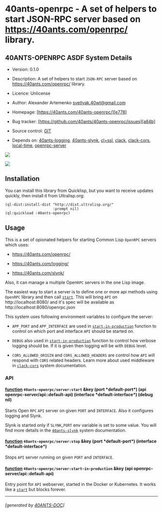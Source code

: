 <a id="x-2840ANTS-OPENRPC-DOCS-2FINDEX-3A-40README-2040ANTS-DOC-2FLOCATIVES-3ASECTION-29"></a>

# 40ants-openrpc - A set of helpers to start JSON-RPC server based on https://40ants.com/openrpc/ library.

<a id="40-ants-openrpc-asdf-system-details"></a>

## 40ANTS-OPENRPC ASDF System Details

* Version: 0.1.0

* Description: A set of helpers to start `JSON-RPC` server based on https://40ants.com/openrpc/ library.

* Licence: Unlicense

* Author: Alexander Artemenko <svetlyak.40wt@gmail.com>

* Homepage: [https://40ants.com/40ants-openrpc/][e778]

* Bug tracker: [https://github.com/40ants/40ants-openrpc/issues][a84b]

* Source control: [GIT][8702]

* Depends on: [40ants-logging][422a], [40ants-slynk][2e1d], [cl+ssl][fca9], [clack][482d], [clack-cors][087e], [local-time][46a1], [openrpc-server][c8e7]

[![](https://github-actions.40ants.com/40ants/40ants-openrpc/matrix.svg?only=ci.run-tests)][bc95]

![](http://quickdocs.org/badge/40ants-openrpc.svg)

<a id="x-2840ANTS-OPENRPC-DOCS-2FINDEX-3A-3A-40INSTALLATION-2040ANTS-DOC-2FLOCATIVES-3ASECTION-29"></a>

## Installation

You can install this library from Quicklisp, but you want to receive updates quickly, then install it from Ultralisp.org:

```
(ql-dist:install-dist "http://dist.ultralisp.org/"
                      :prompt nil)
(ql:quickload :40ants-openrpc)
```
<a id="x-2840ANTS-OPENRPC-DOCS-2FINDEX-3A-3A-40USAGE-2040ANTS-DOC-2FLOCATIVES-3ASECTION-29"></a>

## Usage

This is a set of opionated helpers for starting Common Lisp `OpenRPC` servers which uses:

* https://40ants.com/openrpc/

* https://40ants.com/logging/

* https://40ants.com/slynk/

Also, it can manage a multiple Open`RPC` servers in the one Lisp image.

The easiest way to start a server is to define one or more api methods using `OpenRPC` library
and then call [`start`][999c]. This will bring `API` on http://localhost:8080/ and it's spec will be available
as http://localhost:8080/openrpc.json

This system uses following environment variables to configure the server:

* `APP_PORT` and `APP_INTERFACE` are used in [`start-in-production`][e921] function to control on which port and interface
  `API` should be started on.

* `DEBUG` also used in [`start-in-production`][e921] function to control how verbose logging should be. If it is given
  then logging will be with `DEBUG` level.

* `CORS_ALLOWED_ORIGIN` and `CORS_ALLOWED_HEADERS` are control how `API` will respond with `CORS` related headers.
  Learn more about used middleware in [`clack-cors`][5314] system documentation.

<a id="x-2840ANTS-OPENRPC-DOCS-2FINDEX-3A-3A-40API-2040ANTS-DOC-2FLOCATIVES-3ASECTION-29"></a>

### API

<a id="x-2840ANTS-OPENRPC-2FSERVER-3ASTART-20FUNCTION-29"></a>

#### [function](49e5) `40ants-openrpc/server:start` &key (port \*default-port\*) (api openrpc-server/api::default-api) (interface \*default-interface\*) (debug nil)

Starts Open `RPC` `API` server on given `PORT` and `INTERFACE`.
Also it configures logging and Slynk.

Slynk is started only if `SLYNK`_`PORT` env variable is set to some value.
You will find more details in the [`40ants-slynk`][04ac] system documentation.

<a id="x-2840ANTS-OPENRPC-2FSERVER-3ASTOP-20FUNCTION-29"></a>

#### [function](6714) `40ants-openrpc/server:stop` &key (port \*default-port\*) (interface \*default-interface\*)

Stops `API` server running on given `PORT` and `INTERFACE`.

<a id="x-2840ANTS-OPENRPC-2FSERVER-3ASTART-IN-PRODUCTION-20FUNCTION-29"></a>

#### [function](9655) `40ants-openrpc/server:start-in-production` &key (api openrpc-server/api::default-api)

Entry point for `API` webserver, started in the Docker or Kubernetes.
It works like a [`start`][999c] but blocks forever.


[e778]: https://40ants.com/40ants-openrpc/
[999c]: https://40ants.com/40ants-openrpc/#x-2840ANTS-OPENRPC-2FSERVER-3ASTART-20FUNCTION-29
[e921]: https://40ants.com/40ants-openrpc/#x-2840ANTS-OPENRPC-2FSERVER-3ASTART-IN-PRODUCTION-20FUNCTION-29
[5314]: https://40ants.com/clack-cors/#x-28-23A-28-2810-29-20BASE-CHAR-20-2E-20-22clack-cors-22-29-20ASDF-2FSYSTEM-3ASYSTEM-29
[04ac]: https://40ants.com/slynk/#x-28-23A-28-2812-29-20BASE-CHAR-20-2E-20-2240ants-slynk-22-29-20ASDF-2FSYSTEM-3ASYSTEM-29
[8702]: https://github.com/40ants/40ants-openrpc
[bc95]: https://github.com/40ants/40ants-openrpc/actions
[49e5]: https://github.com/40ants/40ants-openrpc/blob/b33df74b2500fe4908273ac58dee70f6ab4ee474/src/server.lisp#L40
[6714]: https://github.com/40ants/40ants-openrpc/blob/b33df74b2500fe4908273ac58dee70f6ab4ee474/src/server.lisp#L82
[9655]: https://github.com/40ants/40ants-openrpc/blob/b33df74b2500fe4908273ac58dee70f6ab4ee474/src/server.lisp#L92
[a84b]: https://github.com/40ants/40ants-openrpc/issues
[422a]: https://quickdocs.org/40ants-logging
[2e1d]: https://quickdocs.org/40ants-slynk
[fca9]: https://quickdocs.org/cl+ssl
[482d]: https://quickdocs.org/clack
[087e]: https://quickdocs.org/clack-cors
[46a1]: https://quickdocs.org/local-time
[c8e7]: https://quickdocs.org/openrpc-server

* * *
###### [generated by [40ANTS-DOC](https://40ants.com/doc/)]
